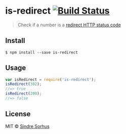 # is-redirect [![Build Status](https://travis-ci.org/sindresorhus/is-redirect.svg?branch=master)](https://travis-ci.org/sindresorhus/is-redirect)
> Check if a number is a [redirect HTTP status code](http://en.wikipedia.org/wiki/List_of_HTTP_status_codes#3xx_Redirection)
## Install
```
$ npm install --save is-redirect
```
## Usage
```js
var isRedirect = require('is-redirect');
isRedirect(302);
//=> true
isRedirect(200);
//=> false
```
## License
MIT © [Sindre Sorhus](http://sindresorhus.com)
